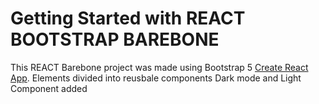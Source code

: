 # Getting Started with REACT BOOTSTRAP BAREBONE
This REACT Barebone project was made using Bootstrap 5  [Create React App](https://github.com/facebook/create-react-app).
Elements divided into reusbale components
Dark mode and Light Component added


